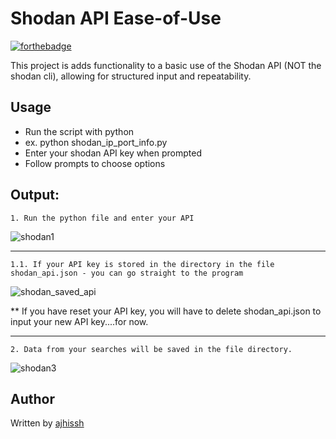 # Shodan API Ease-of-Use 

[![forthebadge](https://forthebadge.com/images/badges/made-with-python.svg)](https://forthebadge.com)

This project is adds functionality to a basic use of the Shodan API (NOT the shodan cli), allowing for structured input and repeatability.

## Usage
* Run the script with python
* ex. python shodan_ip_port_info.py
* Enter your shodan API key when prompted
* Follow prompts to choose options

## Output:
    1. Run the python file and enter your API

![shodan1](https://user-images.githubusercontent.com/74668676/197636772-33a222ee-f466-4267-867f-0667146086f4.PNG)

------------------------------------------------------------------------------------------------------------------------------------

    1.1. If your API key is stored in the directory in the file shodan_api.json - you can go straight to the program

![shodan_saved_api](https://user-images.githubusercontent.com/74668676/197637533-00abcd36-ee04-4ad5-a346-80b9b2bb276d.PNG)

** If you have reset your API key, you will have to delete shodan_api.json to input your new API key....for now.


------------------------------------------------------------------------------------------------------------------------------------


    2. Data from your searches will be saved in the file directory.


![shodan3](https://user-images.githubusercontent.com/74668676/197636907-278f95b2-4462-4411-8d78-8872f4c8598f.PNG)


## Author
Written by [ajhissh](https://github.com/AJHissh)
